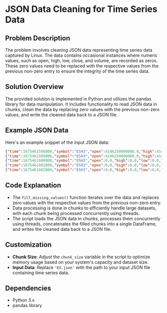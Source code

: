 # JSON Data Cleaning for Time Series Data

## Problem Description
The problem involves cleaning JSON data representing time series data captured by Linux. The data contains occasional instances where numeric values, such as open, high, low, close, and volume, are recorded as zeros. These zero values need to be replaced with the respective values from the previous non-zero entry to ensure the integrity of the time series data.

## Solution Overview
The provided solution is implemented in Python and utilizes the pandas library for data manipulation. It includes functionality to read JSON data in chunks, clean the data by replacing zero values with the previous non-zero values, and write the cleaned data back to a JSON file.

## Example JSON Data
Here's an example snippet of the input JSON data:

```json
{"time":1675461598000,"symbol":"ESH3","open":4146250000000.0,"high":4146250000000.0,"low":4146000000000.0,"close":4146000000000.0,"volume":156.0}
{"time":1675461599000,"symbol":"ESH3","open":4146250000000.0,"high":4146250000000.0,"low":4146000000000.0,"close":4146000000000.0,"volume":3.0}
{"time":1675461600000,"symbol":"ESH3","open":0.0,"high":0.0,"low":0.0,"close":0.0,"volume":0.0}
{"time":1675461601000,"symbol":"ESH3","open":0.0,"high":0.0,"low":0.0,"close":0.0,"volume":0.0}
{"time":1675461602000,"symbol":"ESH3","open":0.0,"high":0.0,"low":0.0,"close":0.0,"volume":0.0}
```
## Code Explanation
- The `fill_missing_values()` function iterates over the data and replaces zero values with the respective values from the previous non-zero entry.
- Data processing is done in chunks to efficiently handle large datasets, with each chunk being processed concurrently using threads.
- The script loads the JSON data in chunks, processes them concurrently using threads, concatenates the filled chunks into a single DataFrame, and writes the cleaned data back to a JSON file.

## Customization
- **Chunk Size**: Adjust the `chunk_size` variable in the script to optimize memory usage based on your system's capacity and dataset size.
- **Input Data**: Replace `'ES.json'` with the path to your input JSON file containing time series data.

## Dependencies
- Python 3.x
- pandas library
